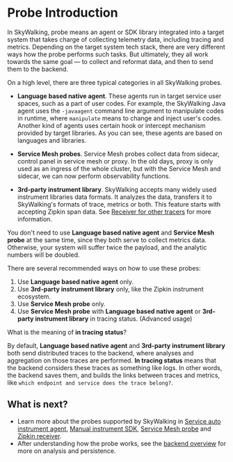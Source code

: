 # Probe Introduction
In SkyWalking, probe means an agent or SDK library integrated into a target system that takes charge of 
collecting telemetry data, including tracing and metrics. Depending on the target system tech stack, there are very different ways how the probe performs such tasks. But ultimately, they all work towards the same goal — to collect and reformat data, and then to send them to the backend.

On a high level, there are three typical categories in all SkyWalking probes.
- **Language based native agent**. These agents run in target service user spaces, such as a part of user codes. For example,
the SkyWalking Java agent uses the `-javaagent` command line argument to manipulate codes in runtime, where `manipulate` means to change and inject
user's codes. Another kind of agents uses certain hook or intercept mechanism provided by target libraries. As you can see, these agents are based on languages and libraries.
 
- **Service Mesh probes**. Service Mesh probes collect data from sidecar, control panel in service mesh or proxy. In the old days, proxy
is only used as an ingress of the whole cluster, but with the Service Mesh and sidecar, we can now perform observability functions.
 
- **3rd-party instrument library**. SkyWalking accepts many widely used instrument libraries data formats. It analyzes the
data, transfers it to SkyWalking's formats of trace, metrics or both. This feature starts with accepting Zipkin span data. See
[Receiver for other tracers](../setup/backend/backend-receivers.md) for more information. 

You don't need to use **Language based native agent** and **Service Mesh probe** at the same time, since they both serve to collect
metrics data. Otherwise, your system will suffer twice the payload, and the analytic numbers will be doubled.

There are several recommended ways on how to use these probes:
1. Use **Language based native agent** only.
1. Use **3rd-party instrument library** only, like the Zipkin instrument ecosystem.
1. Use **Service Mesh probe** only.
1. Use **Service Mesh probe** with **Language based native agent** or **3rd-party instrument library** in tracing status. (Advanced usage)

What is the meaning of **in tracing status**?

By default, **Language based native agent** and **3rd-party instrument library** both send distributed traces to the backend,
where analyses and aggregation on those traces are performed. **In tracing status** means that the backend considers these traces as something
like logs. In other words, the backend saves them, and builds the links between traces and metrics, like `which endpoint and service does the trace belong?`.

## What is next?
- Learn more about the probes supported by SkyWalking in [Service auto instrument agent](service-agent.md), [Manual instrument SDK](manual-sdk.md),
[Service Mesh probe](service-mesh-probe.md) and [Zipkin receiver](../setup/backend/backend-receivers.md#zipkin-receiver).
- After understanding how the probe works, see the [backend overview](backend-overview.md) for more on analysis and persistence.

